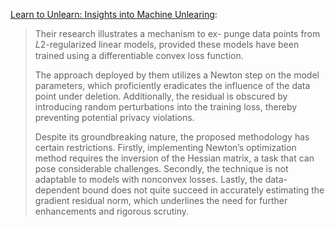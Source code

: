 
[Learn to Unlearn: Insights into Machine Unlearing](https://arxiv.org/abs/2305.07512): 

> Their research illustrates a mechanism to ex- punge data points from 𝐿2-regularized linear models, provided these models have been trained using a differentiable convex loss function. 
> 
> The approach deployed by them utilizes a Newton step on the model parameters, which proficiently eradicates the influence of the data point under deletion. Additionally, the residual is obscured by introducing random perturbations into the training loss, thereby preventing potential privacy violations. 
> 
> Despite its groundbreaking nature, the proposed methodology has certain restrictions. Firstly, implementing Newton’s optimization method requires the inversion of the Hessian matrix, a task that can pose considerable challenges. Secondly, the technique is not adaptable to models with nonconvex losses. Lastly, the data-dependent bound does not quite succeed in accurately estimating the gradient residual norm, which underlines the need for further enhancements and rigorous scrutiny.